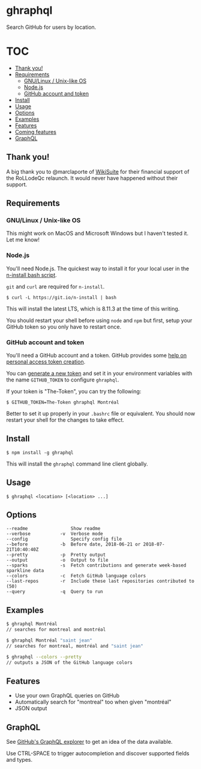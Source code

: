 # ghraphql

Search GitHub for users by location.

# TOC

* [Thank you!](#thank-you)
* [Requirements](#requirements)
  * [GNU/Linux / Unix-like OS](#gnulinux--unix-like-os)
  * [Node.js](#node-js)
  * [GitHub account and token](#github-account-and-token)
* [Install](#install)
* [Usage](#usage)
* [Options](#options)
* [Examples](#examples)
* [Features](#features)
* [Coming features](#coming-features)
* [GraphQL](#graphql)

## Thank you!

A big thank you to @marclaporte of [WikiSuite](https://wikisuite.org/) for their financial support of the RoLLodeQc relaunch. It would never have happened without their support.

## Requirements

### GNU/Linux / Unix-like OS

This might work on MacOS and Microsoft Windows but I haven't tested it. Let me know!

### Node.js

You'll need Node.js. The quickest way to install it for your local user in the [n-install bash script](https://github.com/mklement0/n-install).

`git` and `curl` are required for `n-install`.

```
$ curl -L https://git.io/n-install | bash
```

This will install the latest LTS, which is 8.11.3 at the time of this writing.

You should restart your shell before using `node` and `npm` but first, setup your GitHub token so you only have to restart once.

### GitHub account and token

You'll need a GitHub account and a token. GitHub provides some [help on personal access token creation](https://help.github.com/articles/creating-a-personal-access-token-for-the-command-line/).

You can [generate a new token](https://github.com/settings/tokens) and set it in your environment variables with the name `GITHUB_TOKEN` to configure `ghraphql`.

If your token is "The-Token", you can try the following:

```
$ GITHUB_TOKEN=The-Token ghraphql Montréal
```

Better to set it up properly in your `.bashrc` file or equivalent. You should now restart your shell for the changes to take effect.

## Install

```
$ npm install -g ghraphql
```

This will install the `ghraphql` command line client globally.

## Usage

```
$ ghraphql <location> [<location> ...]
```

## Options

```
--readme                Show readme
--verbose           -v  Verbose mode
--config                Specify config file
--before            -b  Before date, 2018-06-21 or 2018-07-21T10:40:40Z
--pretty            -p  Pretty output
--output            -o  Output to file
--sparks            -s  Fetch contributions and generate week-based sparkline data
--colors            -c  Fetch GitHub language colors
--last-repos        -r  Include these last repositories contributed to (50)
--query             -q  Query to run
```

## Examples

```sh
$ ghraphql Montréal
// searches for montreal and montréal

$ ghraphql Montréal "saint jean"
// searches for montreal, montréal and "saint jean"

$ ghraphql --colors --pretty
// outputs a JSON of the GitHub language colors
```

## Features

* Use your own GraphQL queries on GitHub
* Automatically search for "montreal" too when given "montréal"
* JSON output

## GraphQL

See [GitHub's GraphQL explorer](https://developer.github.com/v4/explorer/) to get an idea of the data available.

Use CTRL-SPACE to trigger autocompletion and discover supported fields and types.
